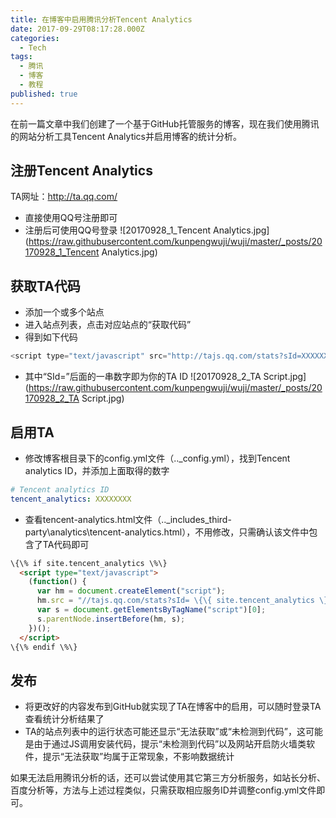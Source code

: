 ```yaml
---
title: 在博客中启用腾讯分析Tencent Analytics
date: 2017-09-29T08:17:28.000Z
categories:
  - Tech
tags:
  - 腾讯
  - 博客
  - 教程
published: true
---
```


在前一篇文章中我们创建了一个基于GitHub托管服务的博客，现在我们使用腾讯的网站分析工具Tencent Analytics并启用博客的统计分析。


## 注册Tencent Analytics
TA网址：http://ta.qq.com/ 
- 直接使用QQ号注册即可
- 注册后可使用QQ号登录
![20170928_1_Tencent Analytics.jpg](https://raw.githubusercontent.com/kunpengwuji/wuji/master/_posts/20170928_1_Tencent Analytics.jpg)

## 获取TA代码
- 添加一个或多个站点
- 进入站点列表，点击对应站点的“获取代码”
- 得到如下代码
```javascript
<script type="text/javascript" src="http://tajs.qq.com/stats?sId=XXXXXXXX" charset="UTF-8"></script>
```
- 其中“SId=”后面的一串数字即为你的TA ID
![20170928_2_TA Script.jpg](https://raw.githubusercontent.com/kunpengwuji/wuji/master/_posts/20170928_2_TA Script.jpg)

## 启用TA
- 修改博客根目录下的config.yml文件（..\_config.yml），找到Tencent analytics ID，并添加上面取得的数字
```yaml 
# Tencent analytics ID
tencent_analytics: XXXXXXXX
```
  
- 查看tencent-analytics.html文件（..\_includes\_third-party\analytics\tencent-analytics.html），不用修改，只需确认该文件中包含了TA代码即可
```html
\{\% if site.tencent_analytics \%\}
  <script type="text/javascript">
    (function() {
      var hm = document.createElement("script");
      hm.src = "//tajs.qq.com/stats?sId= \{\{ site.tencent_analytics \}\}";
      var s = document.getElementsByTagName("script")[0];
      s.parentNode.insertBefore(hm, s);
    })();
  </script>
\{\% endif \%\}
```

## 发布
- 将更改好的内容发布到GitHub就实现了TA在博客中的启用，可以随时登录TA查看统计分析结果了
- TA的站点列表中的运行状态可能还显示“无法获取”或“未检测到代码”，这可能是由于通过JS调用安装代码，提示“未检测到代码”以及网站开启防火墙类软件，提示“无法获取”均属于正常现象，不影响数据统计

如果无法启用腾讯分析的话，还可以尝试使用其它第三方分析服务，如站长分析、百度分析等，方法与上述过程类似，只需获取相应服务ID并调整config.yml文件即可。
